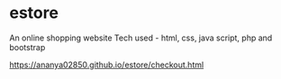 # estore
An online shopping website
 Tech used - html, css, java script, php and bootstrap
 
 
 https://ananya02850.github.io/estore/checkout.html
